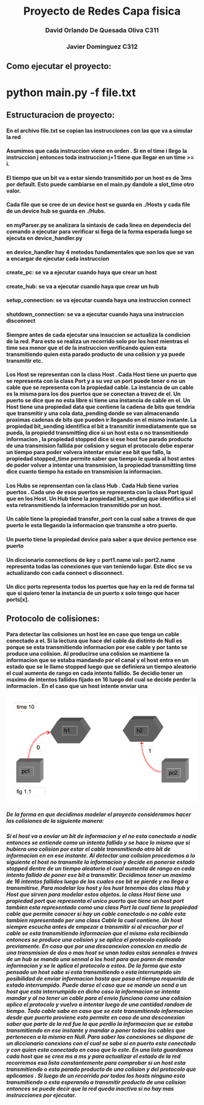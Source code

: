 # <center>Proyecto de Redes Capa fisica<center>
### <center>David Orlando De Quesada Oliva C311</center>
### <center>Javier Dominguez C312</center>

## Como ejecutar el proyecto:
# python main.py -f file.txt

## Estructuracion de proyecto:
#### En el archivo file.txt se copian las instrucciones con las que va a  simular la red

#### Asumimos que cada instruccion viene en orden . Si en el time i llego la instruccion j entonces toda instruccion j+1 tiene que llegar en un time >= i.

#### El tiempo que un bit va a estar siendo transmitido por un host es de 3ms por default. Esto puede cambiarse en el main.py dandole a slot_time otro valor.
#### Cada file que se cree de un device host se guarda en ./Hosts y cada file de un device hub se guarda en ./Hubs.

#### en myParser.py se analizara la sintaxis de cada linea en dependecia del comando a ejecutar para verificar si llega de la forma esperada luego  se ejecuta en device_handler.py

#### en device_handler hay 4 metodos fundamentales que son los que se van a encargar de ejecutar cada instruccion
#### create_pc: se va a ejecutar cuando haya que crear un host
#### create_hub: se va a ejecutar cuando haya que crear un hub 
#### setup_connection: se va ejecutar cuanda haya una instruccion connect
#### shutdown_connection: se va a ejecutar cuando haya una instruccion disconnect
#### Siempre antes de cada ejecutar una insuccion se actualiza la condicion de la red. Para esto se realiza un recorrido solo por los host mientras el time sea menor que el de la instruccion verificando quien esta transmitiendo quien esta parado producto de una colision y ya puede transmitir etc.

#### Los Host se representan con la class Host . Cada Host tiene un puerto que se representa con la class Port y a su vez un port puede tener o no un cable que se representa con la propiedad cable. La instancia de un cable es la misma para los dos puertos que se conectan a travez de el. Un puerto se dice que no esta libre si tiene una instancia de cable en el. Un Host tiene una propiedad data que contiene la cadena de bits que tendria que transmitir y una cola data_pending donde se van almacenando proximas cadenas de bits que pueden ir llegando en el mismo instante. La propiedad bit_sending identifica el bit a transmitir inmediatamente que se pueda, la propiedd transmitting dice si un host esta o no transmitiendo informacion , la propiedad stopped dice si ese host fue parado producto de una transmision fallida por colision y segun el protocolo debe esperar un tiempo para poder volvera intentar enviar ese bit que fallo, la propiedad stopped_time permite saber que tiempo le queda al host antes de poder volver a intentar una transmision, la propiedad transmitting time dice cuanto tiempo ha estado en transmision la informacion. 

#### Los Hubs se reprensentan con la class Hub . Cada Hub tiene varios puertos . Cada uno de esos puertos se representa con la class Port igual que en los Host. Un Hub tiene la propiedad bit_sending que identifica si el esta retransmitiendo la informacion transmitido por un host. 

#### Un cable tiene la propiedad transfer_port con la cual sabe a traves de que puerto le esta llegando la informacion que transmite a otro puerto.

#### Un puerto tiene la propiedad device para saber a que device pertence ese puerto

#### Un diccionario  connections de key = port1.name val= port2.name representa todas las conexiones que van teniendo lugar. Este dicc se va actualizando con cada connect o disconnect.

#### Un dicc ports representa todos los puertos que hay en la red de forma tal que si quiero tener la instancia de un puerto x solo tengo que hacer ports[x].
 
## Protocolo de colisiones:
#### Para detectar las colisiones un host lee en caso que tenga un cable conectado a el. Si la lectura que hace del cable da distinto de Null es porque se esta transmitiendo informacion por ese cable y por tanto se produce una colision. Al producirse una colision se mantiene la informacion que se estaba mandando por el canal y el host entra en un estado que se le llamo stopped luego que se definiera un tiempo aleatorio el cual aumenta de rango en cada intento fallido. Se decidio tener un maximo de intentos fallidos fijado en 16 luego del cual se decide perder la informacion . En el caso que un host intente enviar una 
![fig1.1](./images/fig1.1.png)

##### De la forma en que decidimos modelar el proyecto consideramos hacer las colisiones de la siguiente manera:
##### Si el host va a enviar un bit de informacion y el no esta conectado a nadie entonces se entiende como un  intento fallido y se hace lo mismo que si hubiera una colision por estar el cable transmitiendo otro bit de informacion en en ese instante. Al detectar una colision procedemos a lo siguiente el host no transmite la informacion y decide en ponerse estado stopped dentre de un tiempo aleatorio el cual aumenta de rango en cada  intento fallido de poner ese bit a transmitir. Decidimos tener un maximo de 16 intentos fallidos luego de los cuales ese bit se pierde y no llega a transmitirse. Para modelar los host y los hust tenemos dos class Hub y Host que sirven para modelar estos objetos. la class Host tiene una propiedad port que representa el unico puerto que tiene un host port tambien esta representado como una class Port la cual tiene la propiedad cable que permite conocer si hay un cable conectado o no cable esta tambien representado por una class Cable la cual contiene. Un host siempre escucha antes de empezar a transmitir si al escuchar por el cable se esta transmitiendo informacion que  el mismo esta recibiendo entonces se produce una colision y se aplica el protocolo explicado previamente. En caso que por una desconexion conexion en medio de una transmision de dos o mas host se unan todas estas sennales a traves de un hub se manda una sennal a los host para que paren de mandar informacion y se le aplica el protocolo a estos. De la forma que esta pensado un host sabe si esta transmitiendo o esta interrumpido sin posibilidad de enviar informacion hasta que pasa el tiempo requerido de estado interrumpido. Puede darse el caso que se mande un send a un host que esta interrumpido en dicho caso la informacion se intenta mandar y al no tener un cable para el envio funciona como una colision aplico el protocolo y vuelvo a intentar luego de una cantidad random de tiempo. Todo cable sabe en caso que se este transmitiendo informacion desde que puerto proviene esto permite  en caso de una desconexion  saber que parte de la red fue la que perdio la informacion que se estaba transmitiendo en ese instante y mandar a poner todos los cables que pertenecen a la misma en Null. Para saber las conexiones se dispone de un diccionario conexions con el cual se sabe si en puerto esta conectado y con quien esta conectado en caso que lo este. En una lista guardamos cada host que se crea ms a ms y para actualizar el estado de la red recorremos esa lista constantemente para comprobar si un host esta transmitiendo o esta parado producto de una colision y del protocolo que aplicamos . Si luego de un recorrido por todos los hosts ninguno esta transmitiendo o esta esperando a transmitir producto de una colision entonces se puede decir que la red queda inactiva si no hay mas instrucciones por ejecutar.

#####
#####






